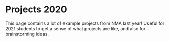 # Projects 2020 
This page contains a lot of example projects from NMA last year! Useful for 2021 students to get a sense of what projects are like, and also for brainstorming ideas.